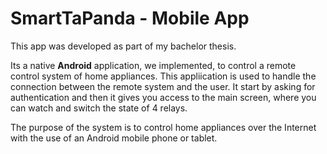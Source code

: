 # SmartTaPanda - Mobile App

This app was developed as part of my bachelor thesis.

Its a native **Android** application, we implemented, to control a remote control system of home appliances. This appliication is used to handle the connection between the remote system and the user. It start by asking for authentication and then it gives you access to the main screen, where you can watch and switch the state of 4 relays.

The purpose of the system is to control home appliances over the Internet with the use of an Android mobile phone or tablet.
